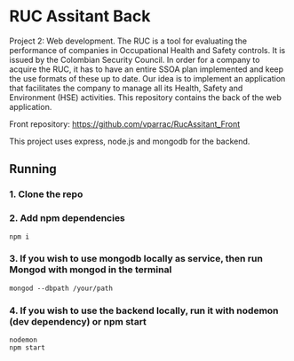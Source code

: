 # RUC Assitant Back
Project 2: Web development. The RUC is a tool for evaluating the performance of companies in Occupational Health and Safety controls. It is issued by the Colombian Security Council. In order for a company to acquire the RUC, it has to have an entire SSOA plan implemented and keep the use formats of these up to date. Our idea is to implement an application that facilitates the company to manage all its Health, Safety and Environment (HSE) activities. This repository contains the back of the web application.

Front repository: https://github.com/vparrac/RucAssitant_Front

This project uses express, node.js and mongodb for the backend.

Running
---


### 1. Clone the repo

### 2. Add npm dependencies

``` npm i ``` 

### 3. If you wish to use mongodb locally as service, then run Mongod with mongod in the terminal

``` mongod --dbpath /your/path ```

### 4. If you wish to use the backend locally, run it with nodemon (dev dependency) or npm start

```
nodemon 
npm start
```


